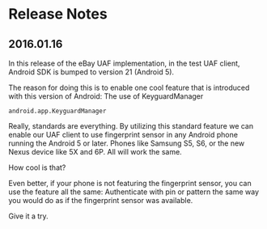 # Release Notes

## 2016.01.16
In this release of the eBay UAF implementation, in the test UAF client, Android SDK is bumped to version 21 (Android 5).

The reason for doing this is to enable one cool feature that is introduced with this version of Android: The use of KeyguardManager

```
android.app.KeyguardManager
```

Really, standards are everything. By utilizing this standard feature we can enable our UAF client to use fingerprint sensor in any Android phone running the Android 5 or later. Phones like Samsung S5, S6, or the new Nexus device like 5X and 6P. All will work the same.

How cool is that?

Even better, if your phone is not featuring the fingerprint sensor, you can use the feature all the same: Authenticate with pin or pattern the same way you would do as if the fingerprint sensor was available.

Give it a try.
